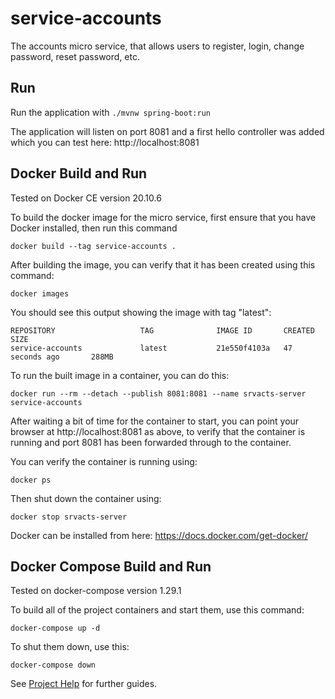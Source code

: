 # service-accounts

The accounts micro service, that allows users to register, login, change password, reset password, etc.

## Run

Run the application with
```./mvnw spring-boot:run```

The application will listen on port 8081 and a first hello controller was added which you can test here: http://localhost:8081

## Docker Build and Run

Tested on Docker CE version 20.10.6

To build the docker image for the micro service, first ensure that you have Docker installed, then run this command

```
docker build --tag service-accounts .
```

After building the image, you can verify that it has been created using this command:

```
docker images
```

You should see this output showing the image with tag "latest":

```
REPOSITORY                   TAG              IMAGE ID       CREATED              SIZE
service-accounts             latest           21e550f4103a   47 seconds ago       288MB
```

To run the built image in a container, you can do this:

```
docker run --rm --detach --publish 8081:8081 --name srvacts-server service-accounts
```

After waiting a bit of time for the container to start, you can point your browser at http://localhost:8081 as above, to verify that the container is running and port 8081 has been forwarded through to the container.

You can verify the container is running using:

```
docker ps
```

Then shut down the container using:

```
docker stop srvacts-server
```

Docker can be installed from here: https://docs.docker.com/get-docker/

## Docker Compose Build and Run

Tested on docker-compose version 1.29.1

To build all of the project containers and start them, use this command:

```
docker-compose up -d
```

To shut them down, use this:

```
docker-compose down
```

See [Project Help](HELP.md) for further guides.
